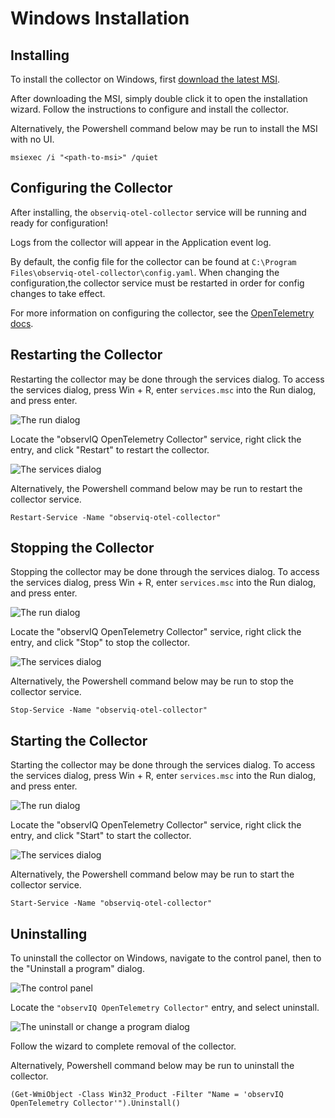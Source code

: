 # Windows Installation

## Installing

To install the collector on Windows, first [download the latest MSI](https://github.com/observIQ/observiq-otel-collector/releases/latest).

After downloading the MSI, simply double click it to open the installation wizard. Follow the instructions to configure and install the collector.

Alternatively, the Powershell command below may be run to install the MSI with no UI.
```pwsh
msiexec /i "<path-to-msi>" /quiet
```

## Configuring the Collector

After installing, the `observiq-otel-collector` service will be running and ready for configuration! 

Logs from the collector will appear in the Application event log.

By default, the config file for the collector can be found at `C:\Program Files\observiq-otel-collector\config.yaml`. When changing the configuration,the collector service must be restarted in order for config changes to take effect.

For more information on configuring the collector, see the [OpenTelemetry docs](https://opentelemetry.io/docs/collector/configuration/).

## Restarting the Collector
Restarting the collector may be done through the services dialog.
To access the services dialog, press Win + R, enter `services.msc` into the Run dialog, and press enter.

![The run dialog](./screenshots/windows/launch-services.png)

Locate the "observIQ OpenTelemetry Collector" service, right click the entry, and click "Restart" to restart the collector.

![The services dialog](./screenshots/windows/stop-restart-service.png)

Alternatively, the Powershell command below may be run to restart the collector service.
```pwsh
Restart-Service -Name "observiq-otel-collector"
```

## Stopping the Collector

Stopping the collector may be done through the services dialog.
To access the services dialog, press Win + R, enter `services.msc` into the Run dialog, and press enter.

![The run dialog](./screenshots/windows/launch-services.png)

Locate the "observIQ OpenTelemetry Collector" service, right click the entry, and click "Stop" to stop the collector.

![The services dialog](./screenshots/windows/stop-restart-service.png)

Alternatively, the Powershell command below may be run to stop the collector service.
```pwsh
Stop-Service -Name "observiq-otel-collector"
```

## Starting the Collector

Starting the collector may be done through the services dialog.
To access the services dialog, press Win + R, enter `services.msc` into the Run dialog, and press enter.

![The run dialog](./screenshots/windows/launch-services.png)

Locate the "observIQ OpenTelemetry Collector" service, right click the entry, and click "Start" to start the collector.

![The services dialog](./screenshots/windows/start-service.png)

Alternatively, the Powershell command below may be run to start the collector service.
```pwsh
Start-Service -Name "observiq-otel-collector"
```

## Uninstalling

To uninstall the collector on Windows, navigate to the control panel, then to the "Uninstall a program" dialog.

![The control panel](./screenshots/windows/control-panel-uninstall.png)

Locate the `"observIQ OpenTelemetry Collector"` entry, and select uninstall. 

![The uninstall or change a program dialog](./screenshots/windows/uninstall-collector.png)

Follow the wizard to complete removal of the collector.

Alternatively, Powershell command below may be run to uninstall the collector.
```pwsh
(Get-WmiObject -Class Win32_Product -Filter "Name = 'observIQ OpenTelemetry Collector'").Uninstall()
```

